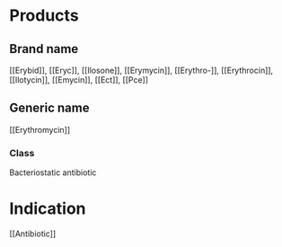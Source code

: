 # Products

## Brand name
[[Erybid]], [[Eryc]], [[Ilosone]], [[Erymycin]], [[Erythro-]], [[Erythrocin]], [[Ilotycin]], [[Emycin]], [[Ect]], [[Pce]]

## Generic name
[[Erythromycin]]

### Class
Bacteriostatic antibiotic

# Indication
[[Antibiotic]]

